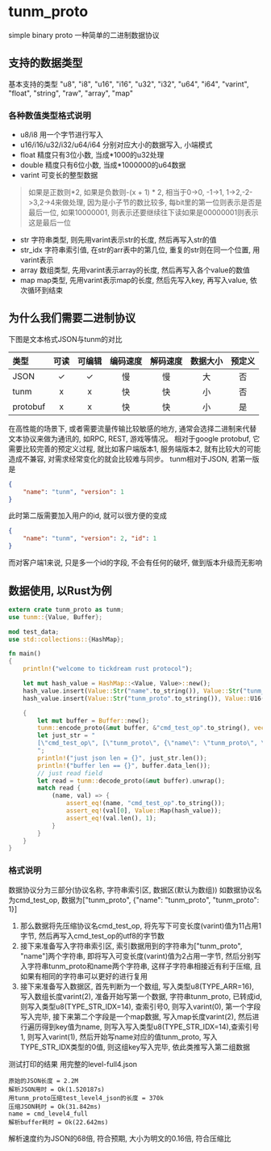 # tunm_proto
simple binary proto
一种简单的二进制数据协议

## 支持的数据类型
基本支持的类型 "u8",   "i8",   "u16",   "i16",   "u32",   "i32", "u64",   "i64", "varint", "float",   "string",  "raw", "array",  "map"

### 各种数值类型格式说明
- u8/i8 用一个字节进行写入
- u16/i16/u32/i32/u64/i64 分别对应大小的数据写入, 小端模式
- float 精度只有3位小数, 当成*1000的u32处理
- double 精度只有6位小数, 当成*1000000的u64数据
- varint 可变长的整型数据
> 如果是正数则*2, 如果是负数则-(x + 1) * 2, 相当于0->0, -1->1, 1->2,-2->3,2->4来做处理, 因为是小子节的数比较多, 每bit里的第一位则表示是否是最后一位, 如果10000001, 则表示还要继续往下读如果是00000001则表示这是最后一位
- str 字符串类型, 则先用varint表示str的长度, 然后再写入str的值
- str_idx 字符串索引值, 在str的arr表中的第几位, 重复的str则在同一个位置, 用varint表示
- array 数组类型, 先用varint表示array的长度, 然后再写入各个value的数值
- map map类型, 先用varint表示map的长度, 然后先写入key, 再写入value, 依次循环到结束


## 为什么我们需要二进制协议
下图是文本格式JSON与tunm的对比

| 类型| 可读 | 可编辑 | 编码速度  | 解码速度 | 数据大小 | 预定义 |
| :--- | :----: | :----: | :----: | :----: | :---: | :---: |
| JSON   |  ✓   | ✓   | 慢 | 慢| 大 | 否 |
| tunm   |  x    | x   | 快 | 快| 小 | 否 |
| protobuf |  x  | x   | 快 | 快| 小 | 是 |

在高性能的场景下, 或者需要流量传输比较敏感的地方, 通常会选择二进制来代替文本协议来做为通讯的, 如RPC, REST, 游戏等情况。
相对于google protobuf, 它需要比较完善的预定义过程, 就比如客户端版本1, 服务端版本2, 就有比较大的可能造成不兼容, 对需求经常变化的就会比较难与同步。
tunm相对于JSON, 若第一版是
```json
{
    "name": "tunm", "version": 1
}
```
此时第二版需要加入用户的id, 就可以很方便的变成
```json
{
    "name": "tunm", "version": 2, "id": 1
}
```
而对客户端1来说, 只是多一个id的字段, 不会有任何的破坏, 做到版本升级而无影响

## 数据使用, 以Rust为例
```rust
extern crate tunm_proto as tunm;
use tunm::{Value, Buffer};

mod test_data;
use std::collections::{HashMap};

fn main()
{
    println!("welcome to tickdream rust protocol");

    let mut hash_value = HashMap::<Value, Value>::new();
    hash_value.insert(Value::Str("name".to_string()), Value::Str("tunm_proto".to_string()));
    hash_value.insert(Value::Str("tunm_proto".to_string()), Value::U16(1 as u16));

    {
        let mut buffer = Buffer::new();
        tunm::encode_proto(&mut buffer, &"cmd_test_op".to_string(), vec![Value::Map(hash_value.clone())]).unwrap();
        let just_str = "
        [\"cmd_test_op\", [\"tunm_proto\", {\"name\": \"tunm_proto\", \"tunm_proto\": 1}]]
        ";
        println!("just json len = {}", just_str.len());
        println!("buffer len == {}", buffer.data_len());
        // just read field
        let read = tunm::decode_proto(&mut buffer).unwrap();
        match read {
            (name, val) => {
                assert_eq!(name, "cmd_test_op".to_string());
                assert_eq!(val[0], Value::Map(hash_value));
                assert_eq!(val.len(), 1);
            }
        }
    }
}

```


### 格式说明
数据协议分为三部分(协议名称, 字符串索引区, 数据区(默认为数组))
如数据协议名为cmd_test_op, 数据为["tunm_proto", {"name": "tunm_proto", "tunm_proto": 1}]
1. 那么数据将先压缩协议名cmd_test_op, 将先写下可变长度(varint)值为11占用1字节, 然后再写入cmd_test_op的utf8的字节数
2. 接下来准备写入字符串索引区, 索引数据用到的字符串为["tunm_proto", "name"]两个字符串, 即将写入可变长度(varint)值为2占用一字节, 然后分别写入字符串tunm_proto和name两个字符串, 这样子字符串相接近有利于压缩, 且如果有相同的字符串可以更好的进行复用
3. 接下来准备写入数据区, 
首先判断为一个数组, 写入类型u8(TYPE_ARR=16), 写入数组长度varint(2), 准备开始写第一个数据, 字符串tunm_proto, 已转成id, 则写入类型u8(TYPE_STR_IDX=14), 查索引号0, 则写入varint(0), 第一个字段写入完毕, 接下来第二个字段是一个map数据, 写入map长度varint(2), 然后进行遍历得到key值为name, 则写入写入类型u8(TYPE_STR_IDX=14),查索引号1, 则写入varint(1), 然后开始写name对应的值tunm_proto, 写入TYPE_STR_IDX类型的0值, 则这组key写入完毕, 依此类推写入第二组数据

测试打印的结果
用完整的level-full4.json

```
原始的JSON长度 = 2.2M
解析JSON用时 = Ok(1.520187s)
用tunm_proto压缩test_level4_json的长度 = 370k
压缩JSON耗时 = Ok(31.842ms)
name = cmd_level4_full
解析buffer耗时 = Ok(22.642ms)
```
解析速度约为JSON的68倍, 符合预期, 大小为明文的0.16倍, 符合压缩比

